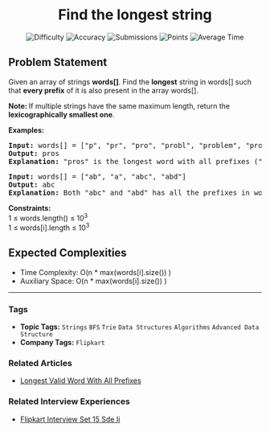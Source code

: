<h1 align="center">Find the longest string</h1>

<p align="center">
  <img alt="Difficulty" title="Difficulty" src="https://custom-icon-badges.demolab.com/badge/Difficulty: Medium-1F222E?style=for-the-badge&logoColor=white&logo=fire"/>
  <img alt="Accuracy" title="Accuracy" src="https://custom-icon-badges.demolab.com/badge/Accuracy: 56.04%25-1F222E?style=for-the-badge&logoColor=white&logo=target"/>
  <img alt="Submissions" title="Submissions" src="https://custom-icon-badges.demolab.com/badge/Submissions: 37K+-1F222E?style=for-the-badge&logoColor=white&logo=repo"/>
  <img alt="Points" title="Points" src="https://custom-icon-badges.demolab.com/badge/Points: 4-1F222E?style=for-the-badge&logoColor=white&logo=award"/>
  <img alt="Average Time" title="Average Time" src="https://custom-icon-badges.demolab.com/badge/Average%20Time: N/A-1F222E?style=for-the-badge&logoColor=white&logo=clock"/>
</p>

## Problem Statement

Given an array of strings <b>words</b><b>[]</b>. Find the <b>longest</b> string in words[] such that <b>every prefix</b> of it is also present in the array words[]. <br>

<b>Note: </b>If multiple strings have the same maximum length, return the <b>lexicographically smallest one</b>.

<b>Examples:</b>

<pre><b>Input:</b> words[] = ["p", "pr", "pro", "probl", "problem", "pros", "process", "processor"]
<b>Output:</b> pros
<b>Explanation: </b>"pros" is the longest word with all prefixes ("p", "pr", "pro", "pros") present in the array words[].</pre>

<pre><b>Input: </b>words[] = ["ab", "a", "abc", "abd"]
<b>Output: </b>abc
<b>Explanation:</b> Both "abc" and "abd" has all the prefixes in words[]. Since, "abc" is lexicographically smaller than "abd", so the output is "abc".
</pre>

<b>Constraints:</b><br>1 ≤ words.length() ≤ 10<sup>3</sup><br>1 ≤ words[i].length ≤ 10<sup>3</sup>

## Expected Complexities
- Time Complexity: O(n * max(words[i].size()) )
- Auxiliary Space: O(n * max(words[i].size()) )

<hr>

### Tags
- **Topic Tags:** `Strings` `BFS` `Trie` `Data Structures` `Algorithms` `Advanced Data Structure`
- **Company Tags:** `Flipkart`

### Related Articles
- [Longest Valid Word With All Prefixes](https://www.geeksforgeeks.org/longest-valid-word-with-all-prefixes/)

### Related Interview Experiences
- [Flipkart Interview Set 15 Sde Ii](https://www.geeksforgeeks.org/flipkart-interview-set-15-sde-ii/)

